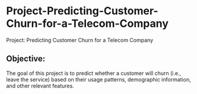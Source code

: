 # Project-Predicting-Customer-Churn-for-a-Telecom-Company
Project: Predicting Customer Churn for a Telecom Company

## Objective:
The goal of this project is to predict whether a customer will churn (i.e., leave the service) based on their usage patterns, demographic information, and other relevant features.
